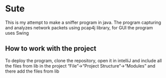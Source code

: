 
# Sute

This is my attempt to make a sniffer program in java. The program capturing and analyzes network packets using pcap4j library, for GUI the program uses Swing


## How to work with the project

To deploy the program, clone the repository, open it in intelliJ and include all the files from lib in the project “File”->“Project Structure”->“Modules” and there add the files from lib
